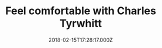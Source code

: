 ---
campaign-uuid: "c-f25bf89c-6e1f-4047-926f-5e19530103b3"
type: "Offer"
category: "Fashion"
date: "2018-02-15T17:28:17.000Z"
end-date: "2018-05-31T23:59:00.000Z"
disable-form: false
is_promoted: false
has_entry_page: false
title: "Feel comfortable with Charles Tyrwhitt"
competition-description: "For Charles Tyrwhitt, looking good in clothes just isn’\
  t enough, you have to feel good too. That is why they have added the most stylish,\
  \ smartly-cut trousers you’ve ever owned to their collection, the brand new Stretches\
  \ Chinos! Shop their new range now and get two for the unique prize of £80.\r\n\r\
  \nBecause there is always a perfect pair for every gent."
banner-img: "https://assets.expresslyapp.com/asset-4b34742e-c5d7-400c-a444-bc76963a728e.jpg"
logo-left-href: "https://www.ctshirts.com/uk/mens-trousers/stretch-chinos/#cm_sp=DF-HP-LSB-3-A-StretchChinos"
logo-left-image: "https://assets.expresslyapp.com/asset-dd75b6c3-9930-46a4-b343-a0875b34638e.jpg"
logo-left-title: "Charles Tyrwhitt"
has-winner: false
---